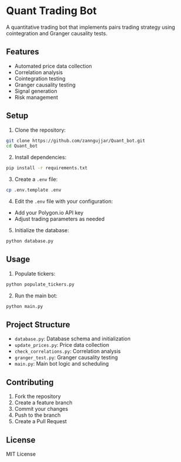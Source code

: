# Quant Trading Bot

A quantitative trading bot that implements pairs trading strategy using cointegration and Granger causality tests.

## Features

- Automated price data collection
- Correlation analysis
- Cointegration testing
- Granger causality testing
- Signal generation
- Risk management

## Setup

1. Clone the repository:
```bash
git clone https://github.com/zanngujjar/Quant_bot.git
cd Quant_bot
```

2. Install dependencies:
```bash
pip install -r requirements.txt
```

3. Create a `.env` file:
```bash
cp .env.template .env
```

4. Edit the `.env` file with your configuration:
- Add your Polygon.io API key
- Adjust trading parameters as needed

5. Initialize the database:
```bash
python database.py
```

## Usage

1. Populate tickers:
```bash
python populate_tickers.py
```

2. Run the main bot:
```bash
python main.py
```

## Project Structure

- `database.py`: Database schema and initialization
- `update_prices.py`: Price data collection
- `check_correlations.py`: Correlation analysis
- `granger_test.py`: Granger causality testing
- `main.py`: Main bot logic and scheduling

## Contributing

1. Fork the repository
2. Create a feature branch
3. Commit your changes
4. Push to the branch
5. Create a Pull Request

## License

MIT License 
